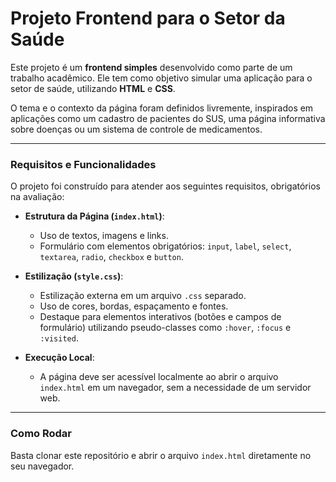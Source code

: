 # Projeto Frontend para o Setor da Saúde

Este projeto é um **frontend simples** desenvolvido como parte de um trabalho acadêmico. Ele tem como objetivo simular uma aplicação para o setor de saúde, utilizando **HTML** e **CSS**.

O tema e o contexto da página foram definidos livremente, inspirados em aplicações como um cadastro de pacientes do SUS, uma página informativa sobre doenças ou um sistema de controle de medicamentos.

---

### Requisitos e Funcionalidades

O projeto foi construído para atender aos seguintes requisitos, obrigatórios na avaliação:

* **Estrutura da Página (`index.html`)**:
    * Uso de textos, imagens e links.
    * Formulário com elementos obrigatórios: `input`, `label`, `select`, `textarea`, `radio`, `checkbox` e `button`.

* **Estilização (`style.css`)**:
    * Estilização externa em um arquivo `.css` separado.
    * Uso de cores, bordas, espaçamento e fontes.
    * Destaque para elementos interativos (botões e campos de formulário) utilizando pseudo-classes como `:hover`, `:focus` e `:visited`.

* **Execução Local**:
    * A página deve ser acessível localmente ao abrir o arquivo `index.html` em um navegador, sem a necessidade de um servidor web.

---

### Como Rodar

Basta clonar este repositório e abrir o arquivo `index.html` diretamente no seu navegador.

